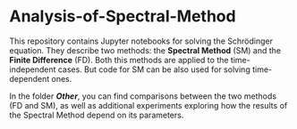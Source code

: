 # Analysis-of-Spectral-Method

This repository contains Jupyter notebooks for solving the Schrödinger equation. They describe two methods: the **Spectral Method** (SM) and the **Finite Difference** (FD). Both this methods are applied to the time-independent cases. But code for SM can be also used for solving time-dependent ones.

In the folder **_Other_**, you can find comparisons between the two methods (FD and SM), as well as additional experiments exploring how the results of the Spectral Method depend on its parameters.
